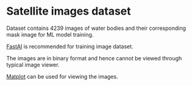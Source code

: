 # **Satellite images dataset**

Dataset contains 4239 images of water bodies and their corresponding mask image for ML model training.

[FastAI](https://github.com/fastai/fastai) is recommended for training image dataset.


The images are in binary format and hence cannot be viewed through typical image viewer.


[Matplot](https://github.com/matplotlib/matplotlib) can be used for viewing the images.

